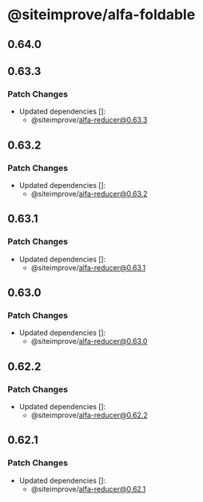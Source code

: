 # @siteimprove/alfa-foldable

## 0.64.0

## 0.63.3

### Patch Changes

- Updated dependencies []:
  - @siteimprove/alfa-reducer@0.63.3

## 0.63.2

### Patch Changes

- Updated dependencies []:
  - @siteimprove/alfa-reducer@0.63.2

## 0.63.1

### Patch Changes

- Updated dependencies []:
  - @siteimprove/alfa-reducer@0.63.1

## 0.63.0

### Patch Changes

- Updated dependencies []:
  - @siteimprove/alfa-reducer@0.63.0

## 0.62.2

### Patch Changes

- Updated dependencies []:
  - @siteimprove/alfa-reducer@0.62.2

## 0.62.1

### Patch Changes

- Updated dependencies []:
  - @siteimprove/alfa-reducer@0.62.1
